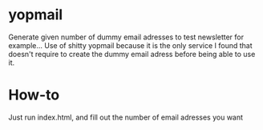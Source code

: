 # yopmail

Generate given number of dummy email adresses to test newsletter for example...
Use of shitty yopmail because it is the only service I found that doesn't require to create the dummy email adress before being able to use it.

# How-to

Just run index.html, and fill out the number of email adresses you want
